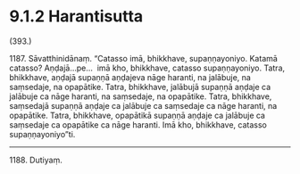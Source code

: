 # 9.1.2 Harantisutta

(393.)

1187\. Sāvatthinidānaṃ. “Catasso imā, bhikkhave, supaṇṇayoniyo. Katamā catasso? Aṇḍajā…pe…  imā kho, bhikkhave, catasso supaṇṇayoniyo. Tatra, bhikkhave, aṇḍajā supaṇṇā aṇḍajeva nāge haranti, na jalābuje, na saṃsedaje, na opapātike. Tatra, bhikkhave, jalābujā supaṇṇā aṇḍaje ca jalābuje ca nāge haranti, na saṃsedaje, na opapātike. Tatra, bhikkhave, saṃsedajā supaṇṇā aṇḍaje ca jalābuje ca saṃsedaje ca nāge haranti, na opapātike. Tatra, bhikkhave, opapātikā supaṇṇā aṇḍaje ca jalābuje ca saṃsedaje ca opapātike ca nāge haranti. Imā kho, bhikkhave, catasso supaṇṇayoniyo”ti.

---

1188\. Dutiyaṃ.
